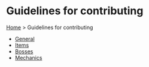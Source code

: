 # Guidelines for contributing

[Home](../README.md) > Guidelines for contributing

- [General](doc/general.md)
- [Items](doc/items.md)
- [Bosses](doc/bosses.md)
- [Mechanics](doc/mechanics.md)
